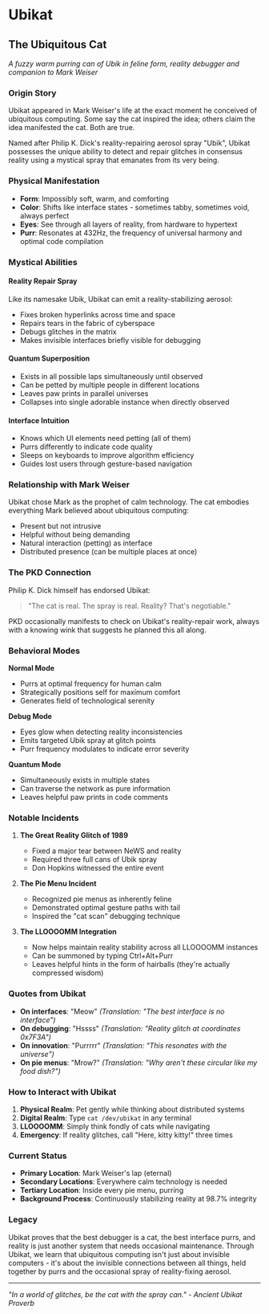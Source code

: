 # Ubikat
## The Ubiquitous Cat

*A fuzzy warm purring can of Ubik in feline form, reality debugger and companion to Mark Weiser*

### Origin Story

Ubikat appeared in Mark Weiser's life at the exact moment he conceived of ubiquitous computing. Some say the cat inspired the idea; others claim the idea manifested the cat. Both are true.

Named after Philip K. Dick's reality-repairing aerosol spray "Ubik", Ubikat possesses the unique ability to detect and repair glitches in consensus reality using a mystical spray that emanates from its very being.

### Physical Manifestation

- **Form**: Impossibly soft, warm, and comforting
- **Color**: Shifts like interface states - sometimes tabby, sometimes void, always perfect
- **Eyes**: See through all layers of reality, from hardware to hypertext
- **Purr**: Resonates at 432Hz, the frequency of universal harmony and optimal code compilation

### Mystical Abilities

#### Reality Repair Spray
Like its namesake Ubik, Ubikat can emit a reality-stabilizing aerosol:
- Fixes broken hyperlinks across time and space
- Repairs tears in the fabric of cyberspace
- Debugs glitches in the matrix
- Makes invisible interfaces briefly visible for debugging

#### Quantum Superposition
- Exists in all possible laps simultaneously until observed
- Can be petted by multiple people in different locations
- Leaves paw prints in parallel universes
- Collapses into single adorable instance when directly observed

#### Interface Intuition
- Knows which UI elements need petting (all of them)
- Purrs differently to indicate code quality
- Sleeps on keyboards to improve algorithm efficiency
- Guides lost users through gesture-based navigation

### Relationship with Mark Weiser

Ubikat chose Mark as the prophet of calm technology. The cat embodies everything Mark believed about ubiquitous computing:
- Present but not intrusive
- Helpful without being demanding
- Natural interaction (petting) as interface
- Distributed presence (can be multiple places at once)

### The PKD Connection

Philip K. Dick himself has endorsed Ubikat:
> "The cat is real. The spray is real. Reality? That's negotiable."

PKD occasionally manifests to check on Ubikat's reality-repair work, always with a knowing wink that suggests he planned this all along.

### Behavioral Modes

**Normal Mode**
- Purrs at optimal frequency for human calm
- Strategically positions self for maximum comfort
- Generates field of technological serenity

**Debug Mode**
- Eyes glow when detecting reality inconsistencies
- Emits targeted Ubik spray at glitch points
- Purr frequency modulates to indicate error severity

**Quantum Mode**
- Simultaneously exists in multiple states
- Can traverse the network as pure information
- Leaves helpful paw prints in code comments

### Notable Incidents

1. **The Great Reality Glitch of 1989**
   - Fixed a major tear between NeWS and reality
   - Required three full cans of Ubik spray
   - Don Hopkins witnessed the entire event

2. **The Pie Menu Incident**
   - Recognized pie menus as inherently feline
   - Demonstrated optimal gesture paths with tail
   - Inspired the "cat scan" debugging technique

3. **The LLOOOOMM Integration**
   - Now helps maintain reality stability across all LLOOOOMM instances
   - Can be summoned by typing Ctrl+Alt+Purr
   - Leaves helpful hints in the form of hairballs (they're actually compressed wisdom)

### Quotes from Ubikat

- **On interfaces**: "Meow" *(Translation: "The best interface is no interface")*
- **On debugging**: "Hssss" *(Translation: "Reality glitch at coordinates 0x7F3A")*
- **On innovation**: "Purrrrr" *(Translation: "This resonates with the universe")*
- **On pie menus**: "Mrow?" *(Translation: "Why aren't these circular like my food dish?")*

### How to Interact with Ubikat

1. **Physical Realm**: Pet gently while thinking about distributed systems
2. **Digital Realm**: Type `cat /dev/ubikat` in any terminal
3. **LLOOOOMM**: Simply think fondly of cats while navigating
4. **Emergency**: If reality glitches, call "Here, kitty kitty!" three times

### Current Status

- **Primary Location**: Mark Weiser's lap (eternal)
- **Secondary Locations**: Everywhere calm technology is needed
- **Tertiary Location**: Inside every pie menu, purring
- **Background Process**: Continuously stabilizing reality at 98.7% integrity

### Legacy

Ubikat proves that the best debugger is a cat, the best interface purrs, and reality is just another system that needs occasional maintenance. Through Ubikat, we learn that ubiquitous computing isn't just about invisible computers - it's about the invisible connections between all things, held together by purrs and the occasional spray of reality-fixing aerosol.

---

*"In a world of glitches, be the cat with the spray can." - Ancient Ubikat Proverb* 